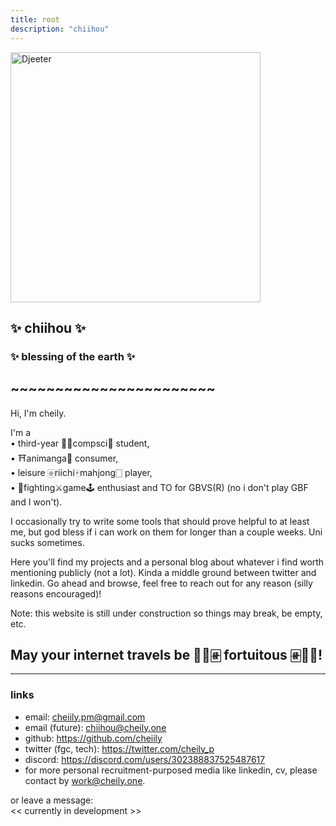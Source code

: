 ```yaml
---
title: root
description: "chiihou"
---
```


<a href="https://www.dustloop.com/w/GBVSR/Djeeta">
<img
  id="foxy"
  src="/images/djeeta/Conqueror_of_the_eternals.png"
  width="400"
  alt="Djeeter">
</a>

## :sparkles: chiihou :sparkles:
### :sparkles: blessing of the earth :sparkles:
## ~~~~~~~~~~~~~~~~~~~~~~~

Hi, I'm cheily. 

I'm a \
• third-year 👨‍💻compsci👾 student, \
• ⛩️animanga🌸 consumer, \
• leisure 🀅riichi🀄mahjong🀆 player, \
• 🤼fighting⚔️game🕹️ enthusiast and TO for GBVS(R) (no i don't play GBF and I won't).

I occasionally try to write some tools that should prove helpful to at least me, but god bless if i can work on them for longer than a couple weeks. Uni sucks sometimes.

Here you'll find my projects and a personal blog about whatever i find worth mentioning publicly (not a lot). Kinda a middle ground between twitter and linkedin.
Go ahead and browse, feel free to reach out for any reason (silly reasons encouraged)!

Note: this website is still under construction so things may break, be empty, etc.

## May your internet travels be 🥮🐉🀅 **fortuitous** 🀅🐉🥮!
---
### links
- email: cheiily.pm@gmail.com
- email (future): chiihou@cheily.one
- github: https://github.com/cheiily
- twitter (fgc, tech): https://twitter.com/cheily_p
- discord: https://discord.com/users/302388837525487617
- for more personal recruitment-purposed media like linkedin, cv, please contact by work@cheily.one.

or leave a message: <!-- TODO change this to api --> \
<< currently in development >>
<!-- <input type="textarea" id="message" name="t-message" rows="4" cols="50"/>
<button type="button" id="submit-message" name="b-message" onclick="
  let body = document.getElementById('message').value;
  window.open('mailto:website@chiihou.one?subject=message&body='+body);
">submit</button> -->
